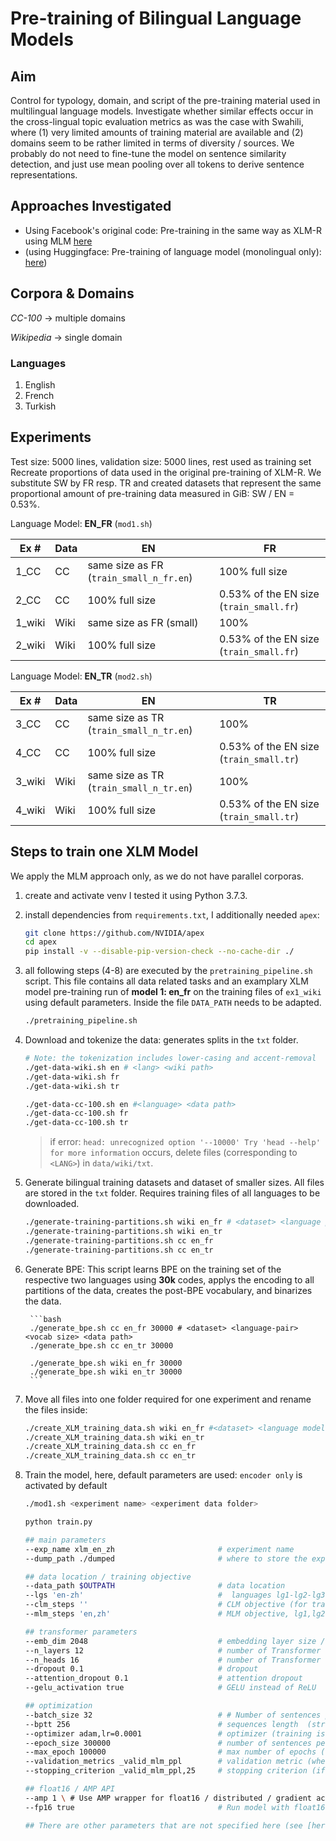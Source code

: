 # Pre-training of Bilingual Language Models

## Aim

Control for typology, domain, and script of the pre-training material used in multilingual language models. Investigate whether similar effects occur in the cross-lingual topic evaluation metrics as was the case with Swahili, where (1) very limited amounts of training material are available and (2) domains seem to be rather limited in terms of diversity / sources. We probably do not need to fine-tune the model on sentence similarity detection, and just use mean pooling over all tokens to derive sentence representations.

## Approaches Investigated

- Using Facebook's original code: Pre-training in the same way as XLM-R using MLM [here](https://github.com/facebookresearch/xlm#train-your-own-xlm-model-with-mlm-or-mlmtlm)
- (using Huggingface: Pre-training of language model (monolingual only): [here](https://huggingface.co/blog/how-to-train))

## Corpora & Domains

*CC-100* -> multiple domains

*Wikipedia* -> single domain

### Languages

1. English
2. French
3. Turkish

## Experiments

Test size: 5000 lines, validation size: 5000 lines, rest used as training set
Recreate proportions of data used in the original pre-training of XLM-R. We substitute SW by FR resp. TR and created datasets that represent the same proportional amount of pre-training data measured in GiB: SW / EN = 0.53%.

Language Model: **EN_FR** (`mod1.sh`)

| Ex # | Data | EN         | FR    |
|----|-------|------------|-------|
| 1_CC  | CC    | same size as FR (`train_small_n_fr.en`) | 100% full size  |
| 2_CC  | CC    | 100% full size       | 0.53% of the EN size (`train_small.fr`) |
| 1_wiki  | Wiki  | same size as FR (small) | 100%  |
| 2_wiki  | Wiki  | 100% full size       | 0.53% of the EN size (`train_small.fr`) |

Language Model: **EN_TR** (`mod2.sh`)

| Ex # | Data | EN         | TR    |
|----|-------|------------|-------|
| 3_CC  | CC    | same size as TR (`train_small_n_tr.en`) | 100%  |
| 4_CC  | CC    | 100% full size       | 0.53% of the EN size (`train_small.tr`) |
| 3_wiki | Wiki  | same size as TR (`train_small_n_tr.en`) | 100%  |
| 4_wiki  | Wiki  | 100% full size       | 0.53% of the EN size (`train_small.tr`) |

## Steps to train one XLM Model

We apply the MLM approach only, as we do not have parallel corporas.

1. create and activate venv I tested it using Python 3.7.3.

2. install dependencies from `requirements.txt`, I additionally needed  `apex`:

    ```bash
    git clone https://github.com/NVIDIA/apex
    cd apex
    pip install -v --disable-pip-version-check --no-cache-dir ./
    ```

3. all following steps (4-8) are executed by the `pretraining_pipeline.sh` script. This file contains all data related tasks and an examplary XLM model pre-training run of **model 1: en_fr** on the training files of `ex1_wiki` using default parameters. Inside the file `DATA_PATH` needs to be adapted.

    ```bash
    ./pretraining_pipeline.sh 
    ```

4. Download and tokenize the data: generates splits in the `txt` folder.

    ```bash
    # Note: the tokenization includes lower-casing and accent-removal
    ./get-data-wiki.sh en # <lang> <wiki path>
    ./get-data-wiki.sh fr 
    ./get-data-wiki.sh tr  

    ./get-data-cc-100.sh en #<language> <data path>
    ./get-data-cc-100.sh fr 
    ./get-data-cc-100.sh tr 
    ```

    > if error: `head: unrecognized option '--10000'
    > Try 'head --help' for more information` occurs, delete files (corresponding to `<LANG>`) in `data/wiki/txt`.

5. Generate bilingual training datasets and dataset of smaller sizes. All files are stored in the `txt` folder. Requires training files of all languages to be downloaded.

    ```bash
    ./generate-training-partitions.sh wiki en_fr # <dataset> <language pair>
    ./generate-training-partitions.sh wiki en_tr
    ./generate-training-partitions.sh cc en_fr
    ./generate-training-partitions.sh cc en_tr
    ```

6. Generate BPE:
This script learns BPE on the training set of the respective two languages using **30k** codes, applys the encoding to all partitions of the data, creates the post-BPE vocabulary, and binarizes the data.

        ```bash
        ./generate_bpe.sh cc en_fr 30000 # <dataset> <language-pair> <vocab size> <data path>
        ./generate_bpe.sh cc en_tr 30000

        ./generate_bpe.sh wiki en_fr 30000
        ./generate_bpe.sh wiki en_tr 30000 
        ```

7. Move all files into one folder required for one experiment and rename the files inside:

    ```bash
    ./create_XLM_training_data.sh wiki en_fr #<dataset> <language model> <data path>
    ./create_XLM_training_data.sh wiki en_tr
    ./create_XLM_training_data.sh cc en_fr
    ./create_XLM_training_data.sh cc en_tr
    ```

8. Train the model, here, default parameters are used:
`encoder only` is activated by default

    ```bash
    ./mod1.sh <experiment name> <experiment data folder>
    ```

    ```bash
    python train.py

    ## main parameters
    --exp_name xlm_en_zh                       # experiment name
    --dump_path ./dumped                       # where to store the experiment

    ## data location / training objective
    --data_path $OUTPATH                       # data location
    --lgs 'en-zh'                              #  languages lg1-lg2-lg3, ex: en-fr-es-de
    --clm_steps ''                             # CLM objective (for training GPT-2 models) Causal prediction steps (CLM)
    --mlm_steps 'en,zh'                        # MLM objective, lg1,lg2

    ## transformer parameters
    --emb_dim 2048                             # embedding layer size / model dimension (2048 is big, reduce if only 16Gb of GPU memory)
    --n_layers 12                              # number of Transformer layers
    --n_heads 16                               # number of Transformer heads
    --dropout 0.1                              # dropout
    --attention_dropout 0.1                    # attention dropout
    --gelu_activation true                     # GELU instead of ReLU

    ## optimization
    --batch_size 32                            # # Number of sentences per batch
    --bptt 256                                 # sequences length  (streams of 256 tokens)
    --optimizer adam,lr=0.0001                 # optimizer (training is quite sensitive to this parameter)
    --epoch_size 300000                        # number of sentences per epoch
    --max_epoch 100000                         # max number of epochs (~infinite here)
    --validation_metrics _valid_mlm_ppl        # validation metric (when to save the best model)
    --stopping_criterion _valid_mlm_ppl,25     # stopping criterion (if criterion does not improve 25 times)

    ## float16 / AMP API
    --amp 1 \ # Use AMP wrapper for float16 / distributed / gradient accumulation.
    --fp16 true                                # Run model with float16

    ## There are other parameters that are not specified here (see [here](https://github.com/facebookresearch/XLM/blob/master/train.py#L24-L198)).
    ```


